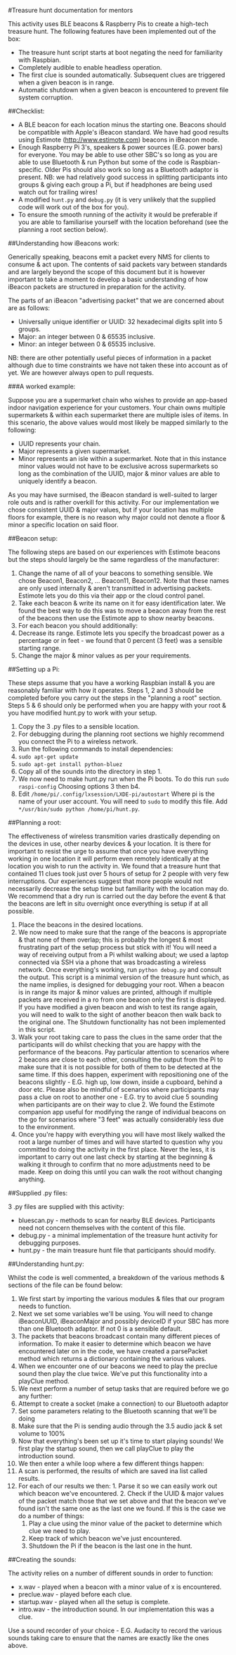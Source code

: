 #Treasure hunt documentation for mentors

This activity uses BLE beacons & Raspberry Pis to create a high-tech treasure hunt. The following features have been implemented out of the box:

* The treasure hunt script starts at boot negating the need for familiarity with Raspbian.
* Completely audible to enable headless operation.
* The first clue is sounded automatically. Subsequent clues are triggered when a given beacon is in range.
* Automatic shutdown when a given beacon is encountered to prevent file system corruption.

##Checklist:

* A BLE beacon for each location minus the starting one. Beacons should be compatible with Apple's iBeacon standard. We have had good results using Estimote (http://www.estimote.com) beacons in iBeacon mode.
* Enough Raspberry Pi 3's, speakers & power sources (E.G. power bars) for everyone. You may be able to use other SBC's so long as you are able to use Bluetooth & run Python but some of the code is Raspbian-specific. Older Pis should also work so long as a Bluetooth adaptor is present. NB: we had relatively good success in splitting participants into groups & giving each group a Pi, but if headphones are being used watch out for trailing wires!
* A modified `hunt.py` and `debug.py` (it is very unlikely that the supplied code will work out of the box for you).
* To ensure the smooth running of the activity it would be preferable if you are able to familiarise yourself with the location beforehand (see the planning a root section below).

##Understanding how iBeacons work:

Generically speaking, beacons emit a packet every NMS for clients to consume & act upon. The contents of said packets vary between standards and are largely beyond the scope of this document but it is however important to take a moment to develop a basic understanding of how iBeacon packets are structured in preparation for the activity.

The parts of an iBeacon "advertising packet" that we are concerned about are as follows:

* Universally unique identifier or UUID: 32 hexadecimal digits split into 5 groups.
* Major: an integer between 0 & 65535 inclusive.
* Minor: an integer between 0 & 65535 inclusive.

NB: there are other potentially useful pieces of information in a packet although due to time constraints we have not taken these into account as of yet. We are however always open to pull requests.

###A worked example:

Suppose you are a supermarket chain who wishes to provide an app-based indoor navigation experience for your customers. Your chain owns multiple supermarkets & within each supermarket there are multiple isles of items. In this scenario, the above values would most likely be mapped similarly to the following:

* UUID represents your chain.
* Major represents a given supermarket.
* Minor represents an isle within a supermarket.
Note that in this instance minor values would not have to be exclusive across supermarkets so long as the combination of the UUID, major & minor values are able to uniquely identify a beacon.

As you may have surmised, the iBeacon standard is well-suited to larger role outs and is rather overkill for this activity. For our implementation we chose consistent UUID & major values, but if your location has multiple floors for example, there is no reason why major could not denote a floor & minor a specific location on said floor.

##Beacon setup:

The following steps are based on our experiences with Estimote beacons but the steps should largely be the same regardless of the manufacturer:

1. Change the name of all of your beacons to something sensible. We chose Beacon1, Beacon2, ... Beacon11, Beacon12. Note that these names are only used internally & aren't transmitted in advertising packets. Estimote lets you do this via their app or the cloud control panel.
2. Take each beacon & write its name on it for easy identification later. We found the best way to do this was to move a beacon away from the rest of the beacons then use the Estimote app to show nearby beacons.
3. For each beacon you should additionally:
  1. Decrease its range. Estimote lets you specify the broadcast power as a percentage or in feet - we found that 0 percent (3 feet) was a sensible starting range.
  2. Change the major & minor values as per your requirements.

##Setting up a Pi:

These steps assume that you have a working Raspbian install & you are reasonably familiar with how it operates. Steps 1, 2 and 3 should be completed before you carry out the steps in the "planning a root" section. Steps 5 & 6 should only be performed when you are happy with your root & you have modified hunt.py to work with your setup.

1. Copy the 3 .py files to a sensible location.
2. For debugging during the planning root sections we highly recommend you connect the Pi to a wireless network.
3. Run the following commands to install dependencies:
  1. `sudo apt-get update`
  2. `sudo apt-get install python-bluez`
4. Copy all of the sounds into the directory in step 1.
5. We now need to make hunt.py run when the Pi boots. To do this run `sudo raspi-config` Choosing options 3 then b4.
6. Edit `/home/pi/.config/lxsession/LXDE-pi/autostart` Where pi is the name of your user account. You will need to `sudo` to modify this file. Add `*/usr/bin/sudo python /home/pi/hunt.py`.

##Planning a root:

The effectiveness of wireless transmition varies drastically depending on the devices in use, other nearby devices & your location. It is there for important to resist the urge to assume that once you have everything working in one location it will perform even remotely identically at the location you wish to run the activity in.
We found that a treasure hunt that contained 11 clues took just over 5 hours of setup for 2 people with very few interruptions. Our experiences suggest that more people would not necessarily decrease the setup time but familiarity with the location may do. We recommend that a dry run is carried out the day before the event & that the beacons are left in situ overnight once everything is setup if at all possible.

1. Place the beacons in the desired locations.
2. We now need to make sure that the range of the beacons is appropriate & that none of them overlap; this is probably the longest & most frustrating part of the setup process but stick with it! You will need a way of receiving output from a Pi whilst walking about; we used a laptop connected via SSH via a phone that was broadcasting a wireless network. Once everything's working, run `python debug.py` and consult the output. This script is a minimal version of the treasure hunt which, as the name implies, is designed for debugging your root. When a beacon is in range its major & minor values are printed, although if multiple packets are received in a ro from one beacon only the first is displayed. If you have modified a given beacon and wish to test its range again, you will need to walk to the sight of another beacon then walk back to the original one. The Shutdown functionality has not been implemented in this script.
3. Walk your root taking care to pass the clues in the same order that the participants will do whilst checking that you are happy with the performance of the beacons. Pay particular attention to scenarios where 2 beacons are close to each other, consulting the output from the Pi to make sure that it is not possible for both of them to be detected at the same time. If this does happen, experiment with repositioning one of the beacons slightly - E.G. high up, low down, inside a cupboard, behind a door etc. Please also be mindful of scenarios where participants may pass a clue on root to another one - E.G. try to avoid clue 5 sounding when participants are on their way to clue 2. We found the Estimote companion app useful for modifying the range of individual beacons on the go for scenarios where "3 feet" was actually considerably less due to the environment.
4. Once you're happy with everything you will have most likely walked the root a large number of times and will have started to question why you committed to doing the activity in the first place. Never the less, it is important to carry out one last check by starting at the beginning & walking it through to confirm that no more adjustments need to be made. Keep on doing this until you can walk the root without changing anything.

##Supplied .py files:

3 .py files are supplied with this activity:

* bluescan.py - methods to scan for nearby BLE devices. Participants need not concern themselves with the content of this file.
* debug.py - a minimal implementation of the treasure hunt activity for debugging purposes.
* hunt.py - the main treasure hunt file that participants should modify.

##Understanding hunt.py:

Whilst the code is well commented, a breakdown of the various methods & sections of the file can be found below:

1. We first start by importing the various modules & files that our program needs to function.
2. Next we set some variables we'll be using. You will need to change iBeaconUUID, iBeaconMajor and possibly deviceID if your SBC has more than one Bluetooth adaptor. If not 0 is a sensible default.
3. The packets that beacons broadcast contain many different pieces of information. To make it easier to determine which beacon we have encountered later on in the code, we have created a parsePacket method which returns a dictionary containing the various values.
4. When we encounter one of our beacons we need to play the preclue sound then play the clue twice. We've put this functionality into a playClue method.
5. We next perform a number of setup tasks that are required before we go any further:
  1. Attempt to create a socket (make a connection) to our Bluetooth adaptor
  2. Set some parameters relating to the Bluetooth scanning that we'll be doing
  3. Make sure that the Pi is sending audio through the 3.5 audio jack & set volume to 100%
6. Now that everything's been set up it's time to start playing sounds! We first play the startup sound, then we call playClue to play the introduction sound.
7. We then enter a while loop where a few different things happen:
  1. A scan is performed, the results of which are saved ina  list called results.
  2. For each of our results we then:
    1. Parse it so we can easily work out which beacon we've encountered.
    2. Check if the UUID & major values of the packet match those that we set above and that the beacon we've found isn't the same one as the last one we found. If this is the case we do a number of things:
      1. Play a clue using the minor value of the packet to determine which clue we need to play.
      2. Keep track of which beacon we've just encountered.
      3. Shutdown the Pi if the beacon is the last one in the hunt.

##Creating the sounds:

The activity relies on a number of different sounds in order to function:

* x.wav - played when a beacon with a minor value of x is encountered.
* preclue.wav - played before each clue.
* startup.wav - played when all the setup is complete.
* intro.wav - the introduction sound. In our implementation this was a clue.

Use a sound recorder of your choice - E.G. Audacity to record the various sounds taking care to ensure that the names are exactly like the ones above.